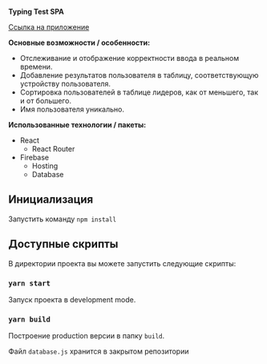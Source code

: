 **Typing Test SPA**  

[Ссылка на приложение](https://typing-test-5b549.web.app/)  

__Основные возможности / особенности:__  

+ Отслеживание и отображение корректности ввода в реальном времени.
+ Добавление результатов пользователя в таблицу, соответствующую устройству пользователя.
+ Сортировка пользователей в таблице лидеров, как от меньшего, так и от большего.
+ Имя пользователя уникально.


**Использованные технологии / пакеты:**  

- React
    - React Router
- Firebase
    - Hosting
    - Database


## Инициализация  

Запустить команду `npm install`  

## Доступные скрипты  

В директории проекта вы можете запустить следующие скрипты:  

### `yarn start` 

Запуск проекта в development mode.<br />  

### `yarn build`  

Построение production версии в папку `build`.<br />  

Файл `database.js` хранится в закрытом репозитории